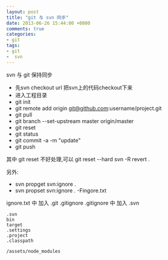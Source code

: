 ```yaml
---
layout: post
title: "git 与 svn 同步"
date: 2013-06-26 15:44:00 +0800
comments: true
categories:
- git
tags:
- git
-  svn
---
```


svn 与 git 保持同步



* 先svn checkout url 把svn上的代码checkout下来
* 进入工程目录
* git init
* git remote add origin git@github.com:username/project.git
* git pull
* git branch --set-upstream master origin/master
* git reset
* git status
* git commit -a -m "update"
* git push


其中 git reset 不好处理,可以
  git reset --hard
  svn -R revert .


另外:

* svn propget svn:ignore .
* svn propset svn:ignore . -Fingore.txt


ignore.txt 中 加入  .git .gitignore
.gitignore 中 加入  .svn


```
.svn
bin
target
.settings
.project
.classpath

/assets/node_modules
```








